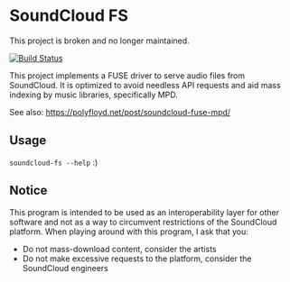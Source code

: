SoundCloud FS
=============

This project is broken and no longer maintained.

[![Build Status](https://github.com/polyfloyd/soundcloud-fs/workflows/CI/badge.svg)](https://github.com/polyfloyd/soundcloud-fs/actions)

This project implements a FUSE driver to serve audio files from SoundCloud. It
is optimized to avoid needless API requests and aid mass indexing by music
libraries, specifically MPD.

See also: https://polyfloyd.net/post/soundcloud-fuse-mpd/

## Usage
`soundcloud-fs --help` :)

## Notice
This program is intended to be used as an interoperability layer for other
software and not as a way to circumvent restrictions of the SoundCloud
platform. When playing around with this program, I ask that you:

* Do not mass-download content, consider the artists
* Do not make excessive requests to the platform, consider the SoundCloud engineers
